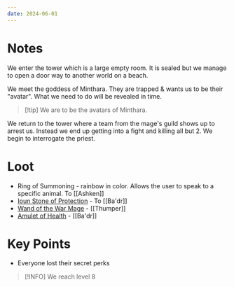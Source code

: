 ```yaml
---
date: 2024-06-01
---
```

# Notes

We enter the tower which is a large empty room. It is sealed but we manage to open a door way to another world on a beach.

We meet the goddess of Minthara. They are trapped & wants us to be their "avatar". What we need to do will be revealed in time.

> [!tip] We are to be the avatars of Minthara.

We return to the tower where a team from the mage's guild shows up to arrest us. Instead we end up getting into a fight and killing all but 2. We begin to interrogate the priest.
# Loot

* Ring of Summoning - rainbow in color. Allows the user to speak to a specific animal. To [[Ashken]]
* [Ioun Stone of Protection](https://www.dndbeyond.com/magic-items/4939-ioun-stone-of-protection) - To [[Ba'dr]]
* [Wand of the War Mage](https://www.dndbeyond.com/magic-items/34712-wand-of-the-war-mage) - [[Thumper]]
* [Amulet of Health](https://www.dndbeyond.com/magic-items/4568-amulet-of-health) - [[Ba'dr]]
# Key Points

* Everyone lost their secret perks

> [!INFO] We reach level 8